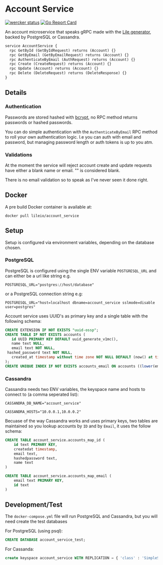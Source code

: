 # Account Service 

[![wercker status](https://app.wercker.com/status/9dad41bd24267b293467b812647f5d37/s/master "wercker status")](https://app.wercker.com/project/byKey/9dad41bd24267b293467b812647f5d37) [![Go Report Card](https://goreportcard.com/badge/github.com/lileio/account_service)](https://goreportcard.com/report/github.com/lileio/account_service)

An account microservice that speaks gRPC made with the [Lile generator](https://github.com/lileio/lile), backed by PostgreSQL or Cassandra.

``` protobuf
service AccountService {
  rpc GetById (GetByIdRequest) returns (Account) {}
  rpc GetByEmail (GetByEmailRequest) returns (Account) {}
  rpc AuthenticateByEmail (AuthRequest) returns (Account) {}
  rpc Create (CreateRequest) returns (Account) {}
  rpc Update (Account) returns (Account) {}
  rpc Delete (DeleteRequest) returns (DeleteResponse) {}
}
```
## Details

### Authentication
Passwords are stored hashed with [bcrypt](https://godoc.org/golang.org/x/crypto/bcrypt), no RPC method returns passwords or hashed passwords.

You can do simple authentication with the `AuthenticateByEmail` RPC method to roll your own authentication logic. I.e you can auth with email and password, but managing password length or auth tokens is up to you atm.

### Validations

At the moment the service will reject account create and update requests have either a blank name or email. "" is considered blank.

There is no email validation so to speak as I've never seen it done right.

## Docker

A pre build Docker container is available at:

```
docker pull lileio/account_service
```

## Setup

Setup is configured via environment variables, depending on the database chosen.

### PostgreSQL

PostgreSQL is configured using the single ENV variable `POSTGRESQL_URL` and can either be a url like string e.g. 

`POSTGRESQL_URL="postgres://host/database"`

 or a PostgreSQL connection string e.g:
 
 `POSTGRESQL_URL="host=localhost dbname=account_service sslmode=disable user=postgres"`
 
 Account service uses UUID's as primary key and a single table with the following schema:
 
 ``` sql
CREATE EXTENSION IF NOT EXISTS "uuid-ossp";
CREATE TABLE IF NOT EXISTS accounts (
	id UUID PRIMARY KEY DEFAULT uuid_generate_v1mc(),
	name text NULL,
	email text NOT NULL,
  hashed_password text NOT NULL,
	created_at timestamp without time zone NOT NULL DEFAULT (now() at time zone 'utc')
);
CREATE UNIQUE INDEX IF NOT EXISTS accounts_email ON accounts ((lower(email)));
 ```

### Cassandra

Cassandra needs two ENV variables, the keyspace name and hosts to connect to (a comma seperated list):

`CASSANDRA_DB_NAME="account_service"`

`CASSANDRA_HOSTS="10.0.0.1,10.0.0.2"`

Becuase of the way Cassandra works and uses primary keys, two tables are maintained so you lookup accounts by `ID` and by `Email`, it uses the follow schema:

``` sql
CREATE TABLE account_service.accounts_map_id (
    id text PRIMARY KEY,
    createdat timestamp,
    email text,
    hashedpassword text,
    name text
)

CREATE TABLE account_service.accounts_map_email (
    email text PRIMARY KEY,
    id text
)
```

## Development/Test
The `docker-compose.yml` file will run PostgreSQL and Cassandra, but you will need create the test databases

For PostgreSQL (using psql):

``` sql
CREATE DATABASE account_service_test;
```

For Cassanda:

``` sql
create keyspace account_service WITH REPLICATION = { 'class' : 'SimpleStrategy', 'replication_factor' : 1 };
```

